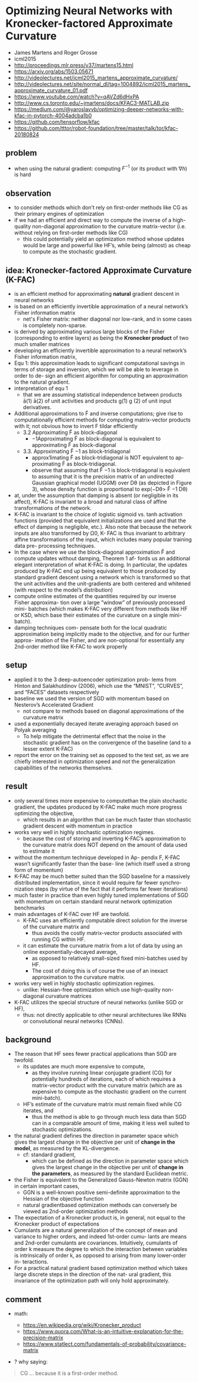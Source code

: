 # Optimizing Neural Networks with Kronecker-factored Approximate Curvature
* James Martens and Roger Grosse
* icml2015
* http://proceedings.mlr.press/v37/martens15.html
* https://arxiv.org/abs/1503.05671
* http://videolectures.net/icml2015_martens_approximate_curvature/
* http://videolectures.net/site/normal_dl/tag=1004892/icml2015_martens_approximate_curvature_01.pdf
* https://www.youtube.com/watch?v=qAVZd6dHxPA
* http://www.cs.toronto.edu/~jmartens/docs/KFAC3-MATLAB.zip
* https://medium.com/@yaroslavvb/optimizing-deeper-networks-with-kfac-in-pytorch-4004adcba1b0
* https://github.com/tensorflow/kfac
* https://github.com/tttor/robot-foundation/tree/master/talk/tor/kfac-20180824

## problem
* when using the natural gradient: computing $F^{-1}$  (or its product with $\nabla h$) is hard

## observation
* to consider methods which don’t rely on first-order methods like CG as
  their primary engines of optimization
* if we had an efficient and direct way to compute the inverse of
  a high-quality non-diagonal approximation to the curvature matrix-vector
  (i.e. without relying on first-order methods like CG)
  * this could potentially yield an optimization method whose updates would be large and powerful like HF’s,
    while being (almost) as cheap to compute as the stochastic gradient.

## idea: Kronecker-factored Approximate Curvature (K-FAC)
* is an efficient method for approximating **natural** gradient descent in neural networks
* is based on an efficiently invertible approximation of a neural network’s Fisher information matrix
  * net's Fisher matrix: neither diagonal nor low-rank, and in some cases is completely non-sparse.
* is derived by approximating various large blocks of the Fisher (corresponding to entire layers)
  as being the **Kronecker product** of two much smaller matrices
* developing an efficiently invertible approximation to a neural network’s Fisher information matrix,
* Equ 1: this approximation leads to
significant computational savings in terms of storage and
inversion, which we will be able to leverage in order to de-
sign an efficient algorithm for computing an approximation
to the natural gradient.
* interpretation of equ 1
  *  that we are assuming statistical independence between
products ā(1) ā(2) of unit activities and products g(1) g (2) of
unit input derivatives.
* Additional approximations to F̃ and inverse computations;
  give rise to computationally efficient methods for computing matrix-vector products with it;
  not obvious how to invert F tildar efficiently
  * 3.2 Approximating F̃ as block-diagonal
    * −1Approximating F̃ as block-diagonal is equivalent to approximating F̃ as block-diagonal
  * 3.3. Approximating F̃ −1 as block-tridiagonal
    * approx1imating F̃ as block-tridiagonal is NOT equivalent to ap- proximating F̃ as block-tridiagonal.
    * observe that assuming that
      F̂ −1 is block-tridiagonal is equivalent to assuming that it
      is the precision matrix of an undirected Gaussian graphical
      model (UGGM) over Dθ (as depicted in Figure 3), whose
      density function is proportional to exp(−Dθ> F̂ −1 Dθ)
* at, under
the assumption that damping is absent (or negligible in its
affect), K-FAC is invariant to a broad and natural class of
affine transformations of the network.
* K-FAC is invariant to
the choice of logistic sigmoid vs. tanh activation functions
(provided that equivalent initializations are used and that
the effect of damping is negligible, etc.). Also note that
because the network inputs are also transformed by Ω0, K-
FAC is thus invariant to arbitrary affine transformations of
the input, which includes many popular training data pre-
processing techniques.
* In the case where we use the block-diagonal approximation
F̆ and compute updates without damping, Theorem 1 af-
fords us an additional elegant interpretation of what K-FAC
is doing. In particular, the updates produced by K-FAC end
up being equivalent to those produced by standard gradient
descent using a network which is transformed so that the
unit activities and the unit-gradients are both centered and
whitened (with respect to the model’s distribution)
* compute online estimates
of the quantities required by our inverse Fisher approxima-
tion over a large ”window” of previously processed mini-
batches (which makes K-FAC very different from methods
like HF or KSD, which base their estimates of the curvature
on a single mini-batch).
* damping techniques com-
pensate both for the local quadratic approximation being
implicitly made to the objective, and for our further approx-
imation of the Fisher, and are non-optional for essentially
any 2nd-order method like K-FAC to work properly

## setup
* applied it to the 3 deep-autoencoder optimization prob-
  lems from Hinton and Salakhutdinov (2006), which use
  the “MNIST”, “CURVES”, and “FACES” datasets respectively
* baseline we used the version of SGD with momentum based on Nesterov’s Accelerated Gradient
  * not compare to methods based on diagonal approximations of the curvature matrix
* used a exponentially decayed iterate averaging approach based on Polyak averaging
  * To help mitigate the detrimental effect that the noise in the
stochastic gradient has on the convergence of the baseline
(and to a lesser extent K-FAC)
* report the error on
the training set as opposed to the test set, as we are chiefly
interested in optimization speed and not the generalization
capabilities of the networks themselves.

## result
* only several times more expensive to computethan the plain stochastic gradient, the updates
  produced by K-FAC make much more progress optimizing the objective,
  * which results in an algorithm that can be much faster than stochastic gradient descent with momentum in practice
* works very well in highly stochastic optimization regimes.
  * because the cost of storing and inverting K-FAC’s approximation to the curvature matrix
    does NOT depend on the amount of data used to estimate it
* without the momentum technique developed in Ap-
  pendix F, K-FAC wasn’t significantly faster than the base-
  line (which itself used a strong form of momentum)
*  K-FAC may be much better
suited than the SGD baseline for a massively distributed
implementation, since it would require far fewer synchro-
nization steps (by virtue of the fact that it performs far
fewer iterations)
* much faster in practice than even highly tuned implementations of SGD with momentum
  on certain standard neural network optimization benchmarks
* main advantages of K-FAC over HF are twofold.
  * K-FAC uses an efficiently computable direct solution for the inverse of the curvature matrix and
    * thus avoids the costly matrix-vector products associated with running CG within HF.
  * it can estimate the curvature matrix from a lot of data by using an online exponentially-decayed average,
    * as opposed to relatively small-sized fixed mini-batches used by HF.
    * The cost of doing this is of course the use of an inexact approximation to the curvature matrix.
* works very well in highly stochastic optimization regimes.
  * unlike: Hessian-free optimization which use high-quality non-diagonal curvature matrices
* K-FAC utilizes the special structure of neural networks (unlike SGD or HF),
  * thus: not directly applicable to other neural architectures like RNNs or
    convolutional neural networks (CNNs).

## background
* The reason that HF sees fewer practical applications than SGD are twofold.
  * its updates are much more expensive to compute,
    * as they involve running linear conjugate gradient (CG) for potentially hundreds of iterations,
      each of which requires a matrix-vector product with the curvature matrix
      (which are as expensive to compute as the stochastic gradient on the current mini-batch).
  * HF’s estimate of the curvature matrix must remain fixed while CG iterates, and
    * thus the method is able to go through much less data than SGD can in a comparable amount of time,
      making it less well suited to stochastic optimizations.
* the natural gradient defines the direction in parameter space which gives
  the largest change in the objective per unit of **change in the model**, as measured by the KL-divergence.
  * cf: standard gradient,
    * which can be defined as the direction in parameter space which gives the
      largest change in the objective per unit of **change in the parameters**, as measured by the standard Euclidean metric.
* the Fisher is equivalent to the Generalized Gauss-Newton matrix (GGN) in certain important cases,
  * GGN is a well-known positive semi-definite approximation to the Hessian of the objective function
  * natural gradientbased optimization methods can conversely be viewed as 2nd-order optimization methods
* The expectation of a Kronecker product is, in general, not equal to the Kronecker product of expectations
* Cumulants are a natural generalization of the concept of mean
and variance to higher orders, and indeed 1st-order cumu-
lants are means and 2nd-order cumulants are covariances.
Intuitively, cumulants of order k measure the degree to
which the interaction between variables is intrinsically of
order k, as opposed to arising from many lower-order in-
teractions.
* For a practical natural gradient based optimization method
which takes large discrete steps in the direction of the nat-
ural gradient, this invariance of the optimization path will
only hold approximately.

## comment
* math:
  * https://en.wikipedia.org/wiki/Kronecker_product
  * https://www.quora.com/What-is-an-intuitive-explanation-for-the-precision-matrix
  * https://www.statlect.com/fundamentals-of-probability/covariance-matrix

* ? why saying:
> CG ... because it is a first-order method.
